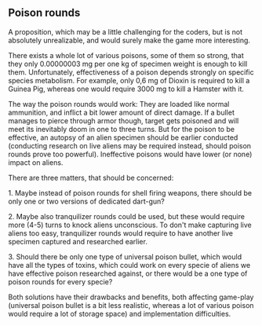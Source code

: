 ## Poison rounds

A proposition, which may be a little challenging for the coders, but is
not absolutely unrealizable, and would surely make the game more
interesting.

There exists a whole lot of various poisons, some of them so strong,
that they only 0.00000003 mg per one kg of specimen weight is enough to
kill them. Unfortunately, effectiveness of a poison depends strongly on
specific species metabolism. For example, only 0,6 mg of Dioxin is
required to kill a Guinea Pig, whereas one would require 3000 mg to kill
a Hamster with it.

The way the poison rounds would work: They are loaded like normal
ammunition, and inflict a bit lower amount of direct damage. If a bullet
manages to pierce through armor though, target gets poisoned and will
meet its inevitably doom in one to three turns. But for the poison to be
effective, an autopsy of an alien specimen should be earlier conducted
(conducting research on live aliens may be required instead, should
poison rounds prove too powerful). Ineffective poisons would have lower
(or none) impact on aliens.

There are three matters, that should be concerned:

1\. Maybe instead of poison rounds for shell firing weapons, there
should be only one or two versions of dedicated dart-gun?

2\. Maybe also tranquilizer rounds could be used, but these would
require more (4-5) turns to knock aliens unconscious. To don't make
capturing live aliens too easy, tranquilizer rounds would require to
have another live specimen captured and researched earlier.

3\. Should there be only one type of universal poison bullet, which
would have all the types of toxins, which could work on every specie of
aliens we have effective poison researched against, or there would be a
one type of poison rounds for every specie?

Both solutions have their drawbacks and benefits, both affecting
game-play (universal poison bullet is a bit less realistic, whereas a
lot of various poison would require a lot of storage space) and
implementation difficulties.
